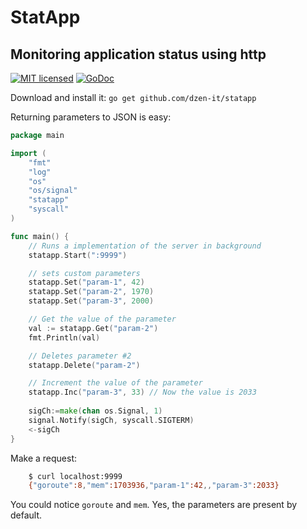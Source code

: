 StatApp
=======
**Monitoring application status using http**
---

[![MIT licensed](https://img.shields.io/badge/license-MIT-blue.svg)](https://github.com/dzen-it/statapp/blob/master/LICENSE)
[![GoDoc](https://godoc.org/github.com/dzen-it/statapp?status.svg)](https://godoc.org/github.com/dzen-it/statapp)

Download and install it: `go get github.com/dzen-it/statapp` 

Returning parameters to JSON is easy:
``` go
package main

import (
	"fmt"
	"log"
	"os"
	"os/signal"
	"statapp"
	"syscall"
)

func main() {
	// Runs a implementation of the server in background
	statapp.Start(":9999")

	// sets custom parameters
	statapp.Set("param-1", 42)
	statapp.Set("param-2", 1970)
	statapp.Set("param-3", 2000)

	// Get the value of the parameter
	val := statapp.Get("param-2")
	fmt.Println(val)

	// Deletes parameter #2
	statapp.Delete("param-2")

	// Increment the value of the parameter
	statapp.Inc("param-3", 33) // Now the value is 2033
	
	sigCh:=make(chan os.Signal, 1)
	signal.Notify(sigCh, syscall.SIGTERM)
	<-sigCh
}
```
Make a request:
``` bash
    $ curl localhost:9999
    {"goroute":8,"mem":1703936,"param-1":42,,"param-3":2033}
```
You could notice `goroute` and `mem`. Yes, the parameters are present by default.
